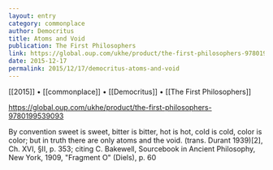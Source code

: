 ```yaml
---
layout: entry
category: commonplace
author: Democritus
title: Atoms and Void
publication: The First Philosophers
link: https://global.oup.com/ukhe/product/the-first-philosophers-9780199539093
date: 2015-12-17
permalink: 2015/12/17/democritus-atoms-and-void
---
```


[[2015]] • [[commonplace]] • [[Democritus]] • [[The First Philosophers]]

https://global.oup.com/ukhe/product/the-first-philosophers-9780199539093

By convention sweet is sweet, bitter is bitter, hot is hot, cold is cold, color is color; but in truth there are only atoms and the void. (trans. Durant 1939)[2], Ch. XVI, §II, p. 353; citing C. Bakewell, Sourcebook in Ancient Philosophy, New York, 1909, "Fragment O" (Diels), p. 60